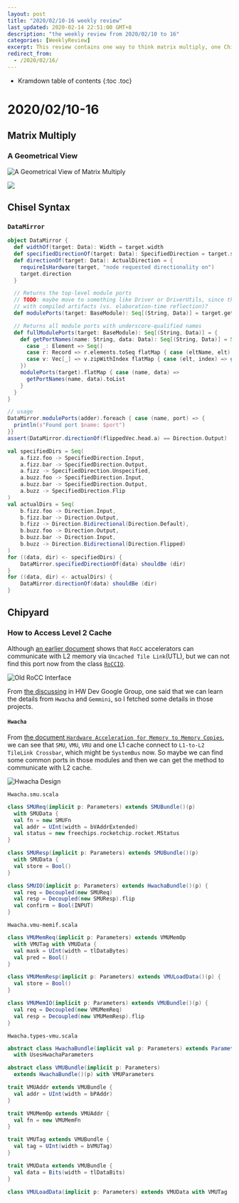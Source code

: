 ```yaml
---
layout: post
title: "2020/02/10-16 weekly review"
last_updated: 2020-02-14 22:51:00 GMT+8
description: "the weekly review from 2020/02/10 to 16"
categories: [WeeklyReview]
excerpt: This review contains one way to think matrix multiply, one Chisel class named DataMirror which can monitor the details of ports, and a discussing of how can RoCC accelerator communicate with L2 cache.
redirect_from:
  - /2020/02/16/
---
```


* Kramdown table of contents
{:toc .toc}
# 2020/02/10-16

## Matrix Multiply

### A Geometrical View

![A Geometrical View of Matrix Multiply](https://raw.githubusercontent.com/SingularityKChen/PicUpload/master/img/20200211220013A%20Geometrical%20View%20of%20Matrix%20Multiply.png)

![](https://raw.githubusercontent.com/SingularityKChen/PicUpload/master/img/20200211220735A%20Geometrical%20View%20of%20Matrix%20Multiply.png)

## Chisel Syntax

### `DataMirror`

```scala
object DataMirror {
  def widthOf(target: Data): Width = target.width
  def specifiedDirectionOf(target: Data): SpecifiedDirection = target.specifiedDirection
  def directionOf(target: Data): ActualDirection = {
    requireIsHardware(target, "node requested directionality on")
    target.direction
  }

  // Returns the top-level module ports
  // TODO: maybe move to something like Driver or DriverUtils, since this is mainly for interacting
  // with compiled artifacts (vs. elaboration-time reflection)?
  def modulePorts(target: BaseModule): Seq[(String, Data)] = target.getChiselPorts

  // Returns all module ports with underscore-qualified names
  def fullModulePorts(target: BaseModule): Seq[(String, Data)] = {
    def getPortNames(name: String, data: Data): Seq[(String, Data)] = Seq(name -> data) ++ (data match {
      case _: Element => Seq()
      case r: Record => r.elements.toSeq flatMap { case (eltName, elt) => getPortNames(s"${name}_${eltName}", elt) }
      case v: Vec[_] => v.zipWithIndex flatMap { case (elt, index) => getPortNames(s"${name}_${index}", elt) }
    })
    modulePorts(target).flatMap { case (name, data) =>
      getPortNames(name, data).toList
    }
  }
}

// usage
DataMirror.modulePorts(adder).foreach { case (name, port) => {
  println(s"Found port $name: $port")
}}
assert(DataMirror.directionOf(flippedVec.head.a) == Direction.Output)

val specifiedDirs = Seq(
    a.fizz.foo -> SpecifiedDirection.Input,
    a.fizz.bar -> SpecifiedDirection.Output,
    a.fizz -> SpecifiedDirection.Unspecified,
    a.buzz.foo -> SpecifiedDirection.Input,
    a.buzz.bar -> SpecifiedDirection.Output,
    a.buzz -> SpecifiedDirection.Flip
)
val actualDirs = Seq(
    b.fizz.foo -> Direction.Input,
    b.fizz.bar -> Direction.Output,
    b.fizz -> Direction.Bidirectional(Direction.Default),
    b.buzz.foo -> Direction.Output,
    b.buzz.bar -> Direction.Input,
    b.buzz -> Direction.Bidirectional(Direction.Flipped)
)
for ((data, dir) <- specifiedDirs) {
    DataMirror.specifiedDirectionOf(data) shouldBe (dir)
}
for ((data, dir) <- actualDirs) {
    DataMirror.directionOf(data) shouldBe (dir)
}

```

## Chipyard

### How to Access Level 2 Cache

Although [an earlier document](https://docs.google.com/document/d/1CH2ep4YcL_ojsa3BVHEW-uwcKh1FlFTjH_kg5v8bxVw/edit#) shows that `RoCC` accelerators can communicate with L2 memory via `Uncached Tile Link`\(UTL\), but we can not find this port now from the class [`RoCCIO`](https://github.com/chipsalliance/rocket-chip/blob/master/src/main/scala/tile/LazyRoCC.scala#L51). 

![Old RoCC Interface](https://raw.githubusercontent.com/SingularityKChen/PicUpload/master/img/20200214222739RoCC.png)

From [the discussing](https://groups.google.com/a/groups.riscv.org/forum/#!searchin/hw-dev/rocc%7Csort:date/hw-dev/_hcbPkXrGdk/7xFZiDe0DgAJ) in HW Dev Google Group, one said that we can learn the details from `Hwacha` and `Gemmini`, so I fetched some details in those projects.

#### `Hwacha`

From [the document `Hardware Acceleration for Memory to Memory Copies`](https://www2.eecs.berkeley.edu/Pubs/TechRpts/2017/EECS-2017-2.pdf), we can see that `SMU`, `VMU`, `VRU` and one L1 cache connect to `L1-to-L2 TileLink Crossbar`, which might be `SystemBus` now. So  maybe we can find some common ports in those modules and then we can get the method to communicate with L2 cache.

![Hwacha Design](https://raw.githubusercontent.com/SingularityKChen/PicUpload/master/img/20200214223405Hwacha.png)

`Hwacha.smu.scala`

```scala
class SMUReq(implicit p: Parameters) extends SMUBundle()(p)
  with SMUData {
  val fn = new SMUFn
  val addr = UInt(width = bVAddrExtended)
  val status = new freechips.rocketchip.rocket.MStatus
}

class SMUResp(implicit p: Parameters) extends SMUBundle()(p)
  with SMUData {
  val store = Bool()
}

class SMUIO(implicit p: Parameters) extends HwachaBundle()(p) {
  val req = Decoupled(new SMUReq)
  val resp = Decoupled(new SMUResp).flip
  val confirm = Bool(INPUT)
}
```

`Hwacha.vmu-memif.scala`

```scala
class VMUMemReq(implicit p: Parameters) extends VMUMemOp
  with VMUTag with VMUData {
  val mask = UInt(width = tlDataBytes)
  val pred = Bool()
}

class VMUMemResp(implicit p: Parameters) extends VMULoadData()(p) {
  val store = Bool()
}

class VMUMemIO(implicit p: Parameters) extends VMUBundle()(p) {
  val req = Decoupled(new VMUMemReq)
  val resp = Decoupled(new VMUMemResp).flip
}
```

`Hwacha.types-vmu.scala`

```scala
abstract class HwachaBundle(implicit val p: Parameters) extends ParameterizedBundle()(p)
  with UsesHwachaParameters

abstract class VMUBundle(implicit p: Parameters)
  extends HwachaBundle()(p) with VMUParameters

trait VMUAddr extends VMUBundle {
  val addr = UInt(width = bPAddr)
}

trait VMUMemOp extends VMUAddr {
  val fn = new VMUMemFn
}

trait VMUTag extends VMUBundle {
  val tag = UInt(width = bVMUTag)
}

trait VMUData extends VMUBundle {
  val data = Bits(width = tlDataBits)
}

class VMULoadData(implicit p: Parameters) extends VMUData with VMUTag
```

